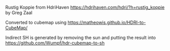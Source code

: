 Rustig Koppie from HdriHaven
https://hdrihaven.com/hdri/?h=rustig_koppie
by Greg Zaal

Converted to cubemap using
https://matheowis.github.io/HDRI-to-CubeMap/

Indirect SH is generated by removing the sun and putting the result into https://github.com/Wumpf/hdr-cubemap-to-sh